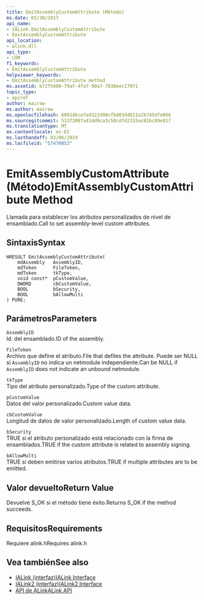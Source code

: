 ```yaml
---
title: EmitAssemblyCustomAttribute (Método)
ms.date: 03/30/2017
api_name:
- IALink.EmitAssemblyCustomAttribute
- EmitAssemblyCustomAttribute
api_location:
- alink.dll
api_type:
- COM
f1_keywords:
- EmitAssemblyCustomAttribute
helpviewer_keywords:
- EmitAssemblyCustomAttribute method
ms.assetid: b72f5409-79af-4fa7-90a7-7630eec170f1
topic_type:
- apiref
author: mairaw
ms.author: mairaw
ms.openlocfilehash: 69914bce7ed322d90cfbd03dd611e2b745dfe066
ms.sourcegitcommit: 5137208fa414d9ca3c58cdfd2155ac81bc89e917
ms.translationtype: MT
ms.contentlocale: es-ES
ms.lasthandoff: 03/06/2019
ms.locfileid: "57470053"
---
```

# <a name="emitassemblycustomattribute-method"></a><span data-ttu-id="85002-102">EmitAssemblyCustomAttribute (Método)</span><span class="sxs-lookup"><span data-stu-id="85002-102">EmitAssemblyCustomAttribute Method</span></span>
<span data-ttu-id="85002-103">Llamada para establecer los atributos personalizados de nivel de ensamblado.</span><span class="sxs-lookup"><span data-stu-id="85002-103">Call to set assembly-level custom attributes.</span></span>  
  
## <a name="syntax"></a><span data-ttu-id="85002-104">Sintaxis</span><span class="sxs-lookup"><span data-stu-id="85002-104">Syntax</span></span>  
  
```  
HRESULT EmitAssemblyCustomAttribute(  
    mdAssembly   AssemblyID,  
    mdToken      FileToken,  
    mdToken      tkType,  
    void const*  pCustomValue,  
    DWORD        cbCustomValue,  
    BOOL         bSecurity,  
    BOOL         bAllowMulti  
) PURE;  
```  
  
## <a name="parameters"></a><span data-ttu-id="85002-105">Parámetros</span><span class="sxs-lookup"><span data-stu-id="85002-105">Parameters</span></span>  
 `AssemblyID`  
 <span data-ttu-id="85002-106">Id. del ensamblado.</span><span class="sxs-lookup"><span data-stu-id="85002-106">ID of the assembly.</span></span>  
  
 `FileToken`  
 <span data-ttu-id="85002-107">Archivo que define el atributo.</span><span class="sxs-lookup"><span data-stu-id="85002-107">File that defiles the attribute.</span></span> <span data-ttu-id="85002-108">Puede ser NULL si `AssemblyID` no indica un netmodule independiente.</span><span class="sxs-lookup"><span data-stu-id="85002-108">Can be NULL if `AssemblyID` does not indicate an unbound netmodule.</span></span>  
  
 `tkType`  
 <span data-ttu-id="85002-109">Tipo del atributo personalizado.</span><span class="sxs-lookup"><span data-stu-id="85002-109">Type of the custom attribute.</span></span>  
  
 `pCustomValue`  
 <span data-ttu-id="85002-110">Datos del valor personalizado.</span><span class="sxs-lookup"><span data-stu-id="85002-110">Custom value data.</span></span>  
  
 `cbCustomValue`  
 <span data-ttu-id="85002-111">Longitud de datos de valor personalizado.</span><span class="sxs-lookup"><span data-stu-id="85002-111">Length of custom value data.</span></span>  
  
 `bSecurity`  
 <span data-ttu-id="85002-112">TRUE si el atributo personalizado está relacionado con la firma de ensamblados.</span><span class="sxs-lookup"><span data-stu-id="85002-112">TRUE if the custom attribute is related to assembly signing.</span></span>  
  
 `bAllowMulti`  
 <span data-ttu-id="85002-113">TRUE si deben emitirse varios atributos.</span><span class="sxs-lookup"><span data-stu-id="85002-113">TRUE if multiple attributes are to be emitted.</span></span>  
  
## <a name="return-value"></a><span data-ttu-id="85002-114">Valor devuelto</span><span class="sxs-lookup"><span data-stu-id="85002-114">Return Value</span></span>  
 <span data-ttu-id="85002-115">Devuelve S_OK si el método tiene éxito.</span><span class="sxs-lookup"><span data-stu-id="85002-115">Returns S_OK if the method succeeds.</span></span>  
  
## <a name="requirements"></a><span data-ttu-id="85002-116">Requisitos</span><span class="sxs-lookup"><span data-stu-id="85002-116">Requirements</span></span>  
 <span data-ttu-id="85002-117">Requiere alink.h</span><span class="sxs-lookup"><span data-stu-id="85002-117">Requires alink.h</span></span>  
  
## <a name="see-also"></a><span data-ttu-id="85002-118">Vea también</span><span class="sxs-lookup"><span data-stu-id="85002-118">See also</span></span>
- [<span data-ttu-id="85002-119">IALink (interfaz)</span><span class="sxs-lookup"><span data-stu-id="85002-119">IALink Interface</span></span>](../../../../docs/framework/unmanaged-api/alink/ialink-interface.md)
- [<span data-ttu-id="85002-120">IALink2 (interfaz)</span><span class="sxs-lookup"><span data-stu-id="85002-120">IALink2 Interface</span></span>](../../../../docs/framework/unmanaged-api/alink/ialink2-interface.md)
- [<span data-ttu-id="85002-121">API de ALink</span><span class="sxs-lookup"><span data-stu-id="85002-121">ALink API</span></span>](../../../../docs/framework/unmanaged-api/alink/index.md)
